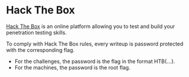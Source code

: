 # Hack The Box
[Hack The Box](https://www.hackthebox.eu) is an online platform allowing you to test and build your penetration testing skills.  

To comply with Hack The Box rules, every writeup is password protected with the corresponding flag.

  - For the challenges, the password is the flag in the format HTB{...}.  
  - For the machines, the password is the root flag.
